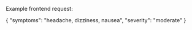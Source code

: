 Example frontend request:

{
  "symptoms": "headache, dizziness, nausea",
  "severity": "moderate"
}